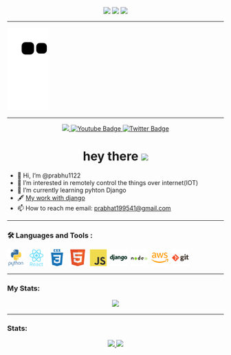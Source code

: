 <div id="header" align="center">
  <img src="https://media.giphy.com/media/M9gbBd9nbDrOTu1Mqx/giphy.gif" width="120"/>
  <img src="https://media.giphy.com/media/Dh5q0sShxgp13DwrvG/giphy.gif" width="230"/>
  <img src="https://media.giphy.com/media/KAq5w47R9rmTuvWOWa/giphy.gif" width="150"/>
</div>

___

![snake gif](https://github.com/prabhu1122/prabhu1122/blob/output/github-contribution-grid-snake.svg)

___

<div id="badges" align="center">
  <a href="https://www.facebook.com/prabhat.yadav.16568">
    <img src="https://img.shields.io/badge/Facebook-1877F2?style=for-the-badge&logo=facebook&logoColor=white"/>
  </a>
  <a href="https://www.youtube.com/channel/UCWAaHs0pg59aZ-h6tbx5ecw">
    <img src="https://img.shields.io/badge/YouTube-red?style=for-the-badge&logo=youtube&logoColor=white" alt="Youtube Badge"/>
  </a>
  <a href="https://twitter.com/home?lang=en">
    <img src="https://img.shields.io/badge/Twitter-blue?style=for-the-badge&logo=twitter&logoColor=white" alt="Twitter Badge"/>
  </a>
  <h1>
    hey there
      <img src="https://media.giphy.com/media/hvRJCLFzcasrR4ia7z/giphy.gif" width="30px"/>
  </h1>
</div>


- 👋 Hi, I’m @prabhu1122
- 👀 I’m interested in remotely control the things over internet(IOT)
- 🌱 I’m currently learning pyhton Django
- 🖋️ [My work with django](https://github.com/prabhu1122/School_Management_Project) 
- 📫 How to reach me email: prabhat199541@gmail.com
___

### :hammer_and_wrench: Languages and Tools :
<div>
  <img src="https://github.com/devicons/devicon/blob/master/icons/python/python-original-wordmark.svg" title="Java" alt="Java" width="40" height="40"/>&nbsp;
  <img src="https://github.com/devicons/devicon/blob/master/icons/react/react-original-wordmark.svg" title="React" alt="React" width="40" height="40"/>&nbsp;
  <img src="https://github.com/devicons/devicon/blob/master/icons/css3/css3-plain-wordmark.svg"  title="CSS3" alt="CSS" width="40" height="40"/>&nbsp;
  <img src="https://github.com/devicons/devicon/blob/master/icons/html5/html5-original.svg" title="HTML5" alt="HTML" width="40" height="40"/>&nbsp;
  <img src="https://github.com/devicons/devicon/blob/master/icons/javascript/javascript-original.svg" title="JavaScript" alt="JavaScript" width="40" height="40"/>&nbsp;
  <img src="https://github.com/devicons/devicon/blob/master/icons/django/django-plain-wordmark.svg" title="Django" background="white"  alt="MySQL" width="40" height="40"/>&nbsp;
  <img src="https://github.com/devicons/devicon/blob/master/icons/nodejs/nodejs-original-wordmark.svg" title="NodeJS" alt="NodeJS" width="40" height="40"/>&nbsp;
  <img src="https://github.com/devicons/devicon/blob/master/icons/amazonwebservices/amazonwebservices-plain-wordmark.svg" title="AWS" alt="AWS" width="40" height="40"/>&nbsp;
  <img src="https://github.com/devicons/devicon/blob/master/icons/git/git-original-wordmark.svg" title="Git" **alt="Git" width="40" height="40"/>
</div>

___

### My Stats:
<div id="header" align="center">
  <a href="https://git.io/streak-stats">
    <img src="https://streak-stats.demolab.com/?user=prabhu1122&fire=EB2118&&theme=solarized-dark&currStreakNum=EB5571&dates=29EB87&border_radius=10" width="800"/>
  </a>
  </div>
  
___

### Stats:
<div id="header" align="center">
  <a href="#">
    <img src="https://github-readme-stats.vercel.app/api/top-langs/?username=prabhu1122&layout=compact&langs_count=7&theme=dracula" width=450/>
  </a>
  <a href="#">
    <img src="https://github-readme-stats.vercel.app/api?username=prabhu1122" width=500/>
  </a>
</div>
